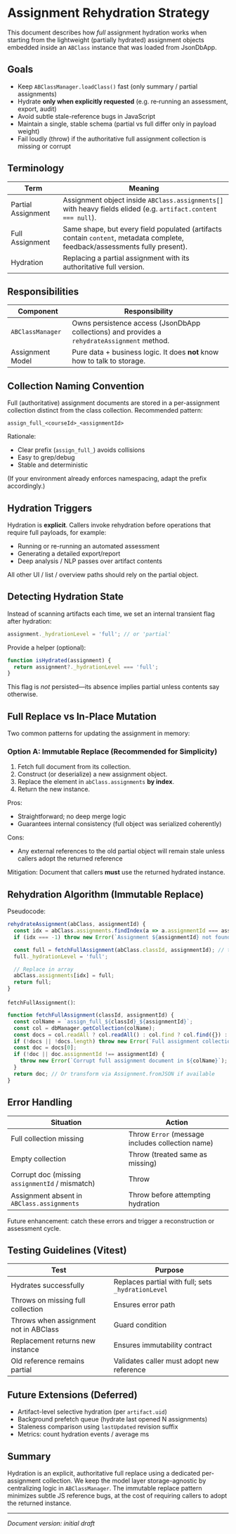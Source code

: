 # Assignment Rehydration Strategy

This document describes how _full_ assignment hydration works when starting from the
lightweight (partially hydrated) assignment objects embedded inside an `ABClass`
instance that was loaded from JsonDbApp.

## Goals

- Keep `ABClassManager.loadClass()` fast (only summary / partial assignments)
- Hydrate **only when explicitly requested** (e.g. re‑running an assessment, export, audit)
- Avoid subtle stale-reference bugs in JavaScript
- Maintain a single, stable schema (partial vs full differ only in payload weight)
- Fail loudly (throw) if the authoritative full assignment collection is missing or corrupt

## Terminology

| Term               | Meaning                                                                                                                     |
| ------------------ | --------------------------------------------------------------------------------------------------------------------------- |
| Partial Assignment | Assignment object inside `ABClass.assignments[]` with heavy fields elided (e.g. `artifact.content === null`).               |
| Full Assignment    | Same shape, but every field populated (artifacts contain `content`, metadata complete, feedback/assessments fully present). |
| Hydration          | Replacing a partial assignment with its authoritative full version.                                                         |

## Responsibilities

| Component        | Responsibility                                                                               |
| ---------------- | -------------------------------------------------------------------------------------------- |
| `ABClassManager` | Owns persistence access (JsonDbApp collections) and provides a `rehydrateAssignment` method. |
| Assignment Model | Pure data + business logic. It does **not** know how to talk to storage.                     |

## Collection Naming Convention

Full (authoritative) assignment documents are stored in a per-assignment collection distinct from the class collection. Recommended pattern:

```
assign_full_<courseId>_<assignmentId>
```

Rationale:

- Clear prefix (`assign_full_`) avoids collisions
- Easy to grep/debug
- Stable and deterministic

(If your environment already enforces namespacing, adapt the prefix accordingly.)

## Hydration Triggers

Hydration is **explicit**. Callers invoke rehydration before operations that require full payloads, for example:

- Running or re-running an automated assessment
- Generating a detailed export/report
- Deep analysis / NLP passes over artifact contents

All other UI / list / overview paths should rely on the partial object.

## Detecting Hydration State

Instead of scanning artifacts each time, we set an internal transient flag after hydration:

```js
assignment._hydrationLevel = 'full'; // or 'partial'
```

Provide a helper (optional):

```js
function isHydrated(assignment) {
  return assignment?._hydrationLevel === 'full';
}
```

This flag is _not_ persisted—its absence implies partial unless contents say otherwise.

## Full Replace vs In-Place Mutation

Two common patterns for updating the assignment in memory:

### Option A: Immutable Replace (Recommended for Simplicity)

1. Fetch full document from its collection.
2. Construct (or deserialize) a new assignment object.
3. Replace the element in `abClass.assignments` **by index**.
4. Return the new instance.

Pros:

- Straightforward; no deep merge logic
- Guarantees internal consistency (full object was serialized coherently)

Cons:

- Any external references to the old partial object will remain stale unless callers adopt the returned reference

Mitigation: Document that callers **must** use the returned hydrated instance.

## Rehydration Algorithm (Immutable Replace)

Pseudocode:

```js
rehydrateAssignment(abClass, assignmentId) {
  const idx = abClass.assignments.findIndex(a => a.assignmentId === assignmentId);
  if (idx === -1) throw new Error(`Assignment ${assignmentId} not found in class ${abClass.classId}`);

  const full = fetchFullAssignment(abClass.classId, assignmentId); // throws on missing/corrupt
  full._hydrationLevel = 'full';

  // Replace in array
  abClass.assignments[idx] = full;
  return full;
}
```

`fetchFullAssignment()`:

```js
function fetchFullAssignment(classId, assignmentId) {
  const colName = `assign_full_${classId}_${assignmentId}`;
  const col = dbManager.getCollection(colName);
  const docs = col.readAll ? col.readAll() : col.find ? col.find({}) : [];
  if (!docs || !docs.length) throw new Error(`Full assignment collection missing: ${colName}`);
  const doc = docs[0];
  if (!doc || doc.assignmentId !== assignmentId) {
    throw new Error(`Corrupt full assignment document in ${colName}`);
  }
  return doc; // Or transform via Assignment.fromJSON if available
}
```

## Error Handling

| Situation                                       | Action                                           |
| ----------------------------------------------- | ------------------------------------------------ |
| Full collection missing                         | Throw `Error` (message includes collection name) |
| Empty collection                                | Throw (treated same as missing)                  |
| Corrupt doc (missing `assignmentId` / mismatch) | Throw                                            |
| Assignment absent in `ABClass.assignments`      | Throw before attempting hydration                |

Future enhancement: catch these errors and trigger a reconstruction or assessment cycle.

## Testing Guidelines (Vitest)

| Test                                  | Purpose                                            |
| ------------------------------------- | -------------------------------------------------- |
| Hydrates successfully                 | Replaces partial with full; sets `_hydrationLevel` |
| Throws on missing full collection     | Ensures error path                                 |
| Throws when assignment not in ABClass | Guard condition                                    |
| Replacement returns new instance      | Ensures immutability contract                      |
| Old reference remains partial         | Validates caller must adopt new reference          |

## Future Extensions (Deferred)

- Artifact-level selective hydration (per `artifact.uid`)
- Background prefetch queue (hydrate last opened N assignments)
- Staleness comparison using `lastUpdated` revision suffix
- Metrics: count hydration events / average ms

## Summary

Hydration is an explicit, authoritative full replace using a dedicated per-assignment collection. We keep the model layer storage-agnostic by centralizing logic in `ABClassManager`. The immutable replace pattern minimizes subtle JS reference bugs, at the cost of requiring callers to adopt the returned instance.

---

_Document version: initial draft_

